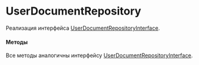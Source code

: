# UserDocumentRepository

Реализация интерфейса [UserDocumentRepositoryInterface](/app/Repositories/Interfaces/User/UserDocumentRepositoryInterface.md).

#### Методы

Все методы аналогичны интерфейсу [UserDocumentRepositoryInterface](/app/Repositories/Interfaces/User/UserDocumentRepositoryInterface.md).
